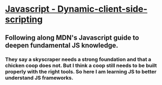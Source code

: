 # [Javascript - Dynamic-client-side-scripting](https://developer.mozilla.org/en-US/docs/Learn/JavaScript/)
## Following along MDN's Javascript guide to deepen fundamental JS knowledge. 
### They say a skyscraper needs a strong foundation and that a chicken coop does not. But I think a coop still needs to be built properly with the right tools. So here I am learning JS to better understand JS frameworks.
